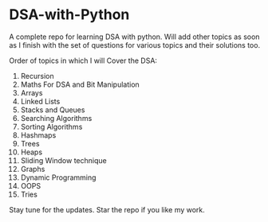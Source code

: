 # DSA-with-Python
A complete repo for learning DSA with python.
Will add other topics as soon as I finish with the set of questions for various topics and their solutions too.

Order of topics in which I will Cover the DSA: 

  1. Recursion
  2. Maths For DSA and Bit Manipulation
  3. Arrays
  4. Linked Lists
  5. Stacks and Queues
  6. Searching Algorithms
  7. Sorting Algorithms
  8. Hashmaps
  9. Trees
  10. Heaps
  11. Sliding Window technique
  12. Graphs
  13. Dynamic Programming
  14. OOPS
  15. Tries
 
 Stay tune for the updates.
 Star the repo if you like my work.
 
